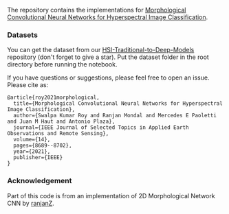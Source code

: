 The repository contains the implementations for [Morphological Convolutional Neural Networks for Hyperspectral Image Classification](https://ieeexplore.ieee.org/document/9451651).

### Datasets

You can get the dataset from our [HSI-Traditional-to-Deep-Models](https://github.com/AnkurDeria/HSI-Traditional-to-Deep-Models) repository (don't forget to give a star). Put the dataset folder in the root directory before running the notebook.


If you have questions or suggestions, please feel free to open an issue. Please cite as:
```
@article{roy2021morphological,
  title={Morphological Convolutional Neural Networks for Hyperspectral Image Classification},
  author={Swalpa Kumar Roy and Ranjan Mondal and Mercedes E Paoletti and Juan M Haut and Antonio Plaza},
  journal={IEEE Journal of Selected Topics in Applied Earth Observations and Remote Sensing},
  volume={14},
  pages={8689--8702},
  year={2021},
  publisher={IEEE}
}
```
### Acknowledgement

Part of this code is from an implementation of 2D Morphological Network CNN by [ranjanZ](https://github.com/ranjanZ/2D-Morphological-Network).
